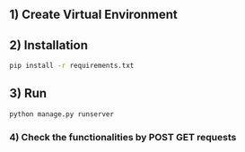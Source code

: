 ## 1) Create Virtual Environment
## 2) Installation
```bash
pip install -r requirements.txt
```
## 3) Run
```bash
python manage.py runserver
```
### 4) Check the functionalities by POST GET requests
